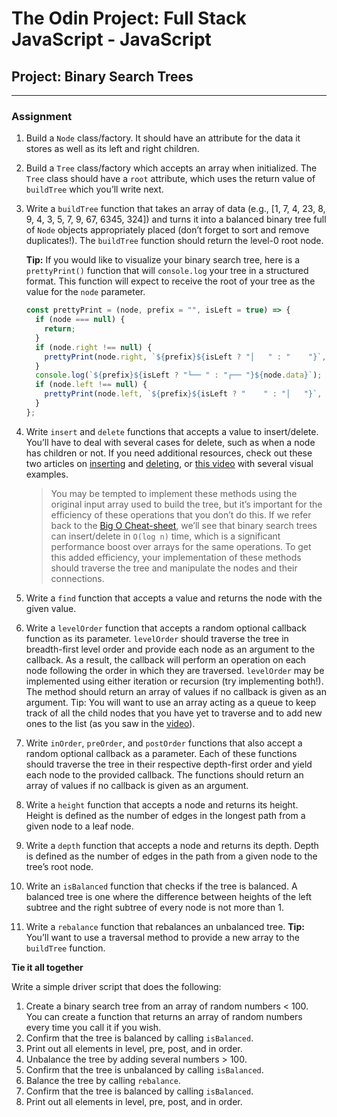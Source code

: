 # The Odin Project: Full Stack JavaScript - JavaScript
## Project: Binary Search Trees
---

### Assignment

1. Build a `Node` class/factory. It should have an attribute for the data it stores as well as its left and right children.

2. Build a `Tree` class/factory which accepts an array when initialized. The `Tree` class should have a `root` attribute, which uses the return value of `buildTree` which you’ll write next.

3. Write a `buildTree` function that takes an array of data (e.g., [1, 7, 4, 23, 8, 9, 4, 3, 5, 7, 9, 67, 6345, 324]) and turns it into a balanced binary tree full of `Node` objects appropriately placed (don’t forget to sort and remove duplicates!). The `buildTree` function should return the level-0 root node.
  
    __Tip:__ If you would like to visualize your binary search tree, here is a `prettyPrint()` function that will `console.log` your tree in a structured format. This function will expect to receive the root of your tree as the value for the `node` parameter.

    ```javascript
    const prettyPrint = (node, prefix = "", isLeft = true) => {
      if (node === null) {
        return;
      }
      if (node.right !== null) {
        prettyPrint(node.right, `${prefix}${isLeft ? "│   " : "    "}`, false);
      }
      console.log(`${prefix}${isLeft ? "└── " : "┌── "}${node.data}`);
      if (node.left !== null) {
        prettyPrint(node.left, `${prefix}${isLeft ? "    " : "│   "}`, true);
      }
    };
    ```

4. Write `insert` and `delete` functions that accepts a value to insert/delete. You’ll have to deal with several cases for delete, such as when a node has children or not. If you need additional resources, check out these two articles on [inserting](https://www.geeksforgeeks.org/insertion-in-binary-search-tree/?ref=lbp) and [deleting](https://www.geeksforgeeks.org/binary-search-tree-set-2-delete/?ref=lbp), or [this video](https://youtu.be/wcIRPqTR3Kc) with several visual examples.

    > You may be tempted to implement these methods using the original input array used to build the tree, but it’s important for the efficiency of these operations that you don’t do this. If we refer back to the [Big O Cheat-sheet](https://www.bigocheatsheet.com/), we’ll see that binary search trees can insert/delete in `O(log n)` time, which is a significant performance boost over arrays for the same operations. To get this added efficiency, your implementation of these methods should traverse the tree and manipulate the nodes and their connections.

5. Write a `find` function that accepts a value and returns the node with the given value.

6. Write a `levelOrder` function that accepts a random optional callback function as its parameter. `levelOrder` should traverse the tree in breadth-first level order and provide each node as an argument to the callback. As a result, the callback will perform an operation on each node following the order in which they are traversed. `levelOrder` may be implemented using either iteration or recursion (try implementing both!). The method should return an array of values if no callback is given as an argument. Tip: You will want to use an array acting as a queue to keep track of all the child nodes that you have yet to traverse and to add new ones to the list (as you saw in the [video](https://www.youtube.com/watch?v=86g8jAQug04)).

7. Write `inOrder`, `preOrder`, and `postOrder` functions that also accept a random optional callback as a parameter. Each of these functions should traverse the tree in their respective depth-first order and yield each node to the provided callback. The functions should return an array of values if no callback is given as an argument.

8. Write a `height` function that accepts a node and returns its height. Height is defined as the number of edges in the longest path from a given node to a leaf node.

9. Write a `depth` function that accepts a node and returns its depth. Depth is defined as the number of edges in the path from a given node to the tree’s root node.

10. Write an `isBalanced` function that checks if the tree is balanced. A balanced tree is one where the difference between heights of the left subtree and the right subtree of every node is not more than 1.

11. Write a `rebalance` function that rebalances an unbalanced tree. __Tip:__ You’ll want to use a traversal method to provide a new array to the `buildTree` function.

__Tie it all together__

Write a simple driver script that does the following:

1. Create a binary search tree from an array of random numbers < 100. You can create a function that returns an array of random numbers every time you call it if you wish.
2. Confirm that the tree is balanced by calling `isBalanced`.
3. Print out all elements in level, pre, post, and in order.
4. Unbalance the tree by adding several numbers > 100.
5. Confirm that the tree is unbalanced by calling `isBalanced`.
6. Balance the tree by calling `rebalance`.
7. Confirm that the tree is balanced by calling `isBalanced`.
8. Print out all elements in level, pre, post, and in order.
